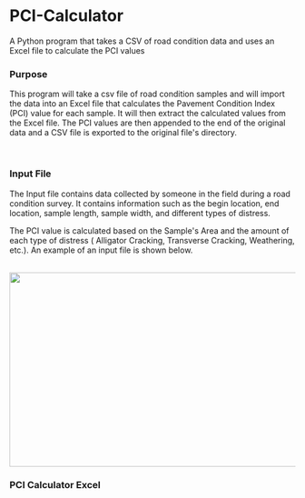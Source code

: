 # PCI-Calculator
A Python program that takes a CSV of road condition data and uses an Excel file to calculate the PCI values

<h3>Purpose</h3>
<p> This program will take a csv file of road condition samples and will import the data into an Excel file that calculates the Pavement Condition Index (PCI) value for each sample. It will then extract the calculated values from the Excel file. The PCI values are then appended to the end of the original data and a CSV file is exported to the original file's directory. </p>
<br>
<h3>Input File</h3>
<p> The Input file contains data collected by someone in the field during a road condition survey. It contains information such as the begin location, end location, sample length, sample width, and different types of distress.</p>
<p>The PCI value is calculated based on the Sample's Area and the amount of each type of distress ( Alligator Cracking, Transverse Cracking, Weathering, etc.). An example of an input file is shown below.</p>
<br>
<img src= "https://github.com/mbaker92/PCI-Calculator/blob/master/PCICalculator/screenshots/Import%20File.PNG?raw=true" align="middle" height="342" width="653">

<h3>PCI Calculator Excel</h3>

